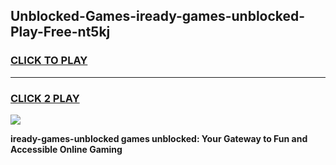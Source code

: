 
## Unblocked-Games-iready-games-unblocked-Play-Free-nt5kj
<h3>
<a href="https://premium76.site?title=iready-games-unblocked&ref=19M">CLICK TO PLAY</a></h3>
<hr>

<h3>
<a href="https://premium76.site?title=iready-games-unblocked&ref=19M">CLICK 2 PLAY</a>
  
</h3>

<a href="https://premium76.site?title=iready-games-unblocked&ref=19M"><img src="https://clearcache.store/games.png"></a>


**iready-games-unblocked games unblocked: Your Gateway to Fun and Accessible Online Gaming**

